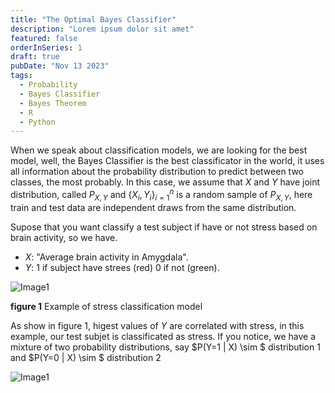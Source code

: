 ```yaml
---
title: "The Optimal Bayes Classifier"
description: "Lorem ipsum dolor sit amet"
featured: false
orderInSeries: 1
draft: true
pubDate: "Nov 13 2023"
tags:
  - Probability
  - Bayes Classifier
  - Bayes Theorem
  - R
  - Python
---
```

When we speak about classification models, we are looking for the best model, well, the Bayes Classifier is the best classificator in the world, it uses all information about the probability distribution to predict between two classes, the most probably. In this case, we assume that $X$ and $Y$ have joint distribution, called $P_{X,Y}$ and $\{{X_i, Y_i}\}_{i=1}^{n}$ is a random sample of $P_{X,Y}$, here train and test data are independent draws from the same distribution.

Supose that you want classify a test subject if have or not stress based on brain activity, so we have.

- $X$: "Average brain activity in Amygdala".
- $Y$: 1 if subject have strees (red) 0 if not (green).

![Image1](~/assets/blog_images/example1.png)

**figure 1** Example of stress classification model

As show in figure 1, higest values of $Y$ are correlated with stress, in this example, our test subjet is classificated as stress. If you notice, we have a mixture of two probability distributions, say $P(Y=1 | X) \sim $ distribution 1 and $P(Y=0 | X) \sim $ distribution 2

![Image1](~/assets/blog_images/example2.png)
